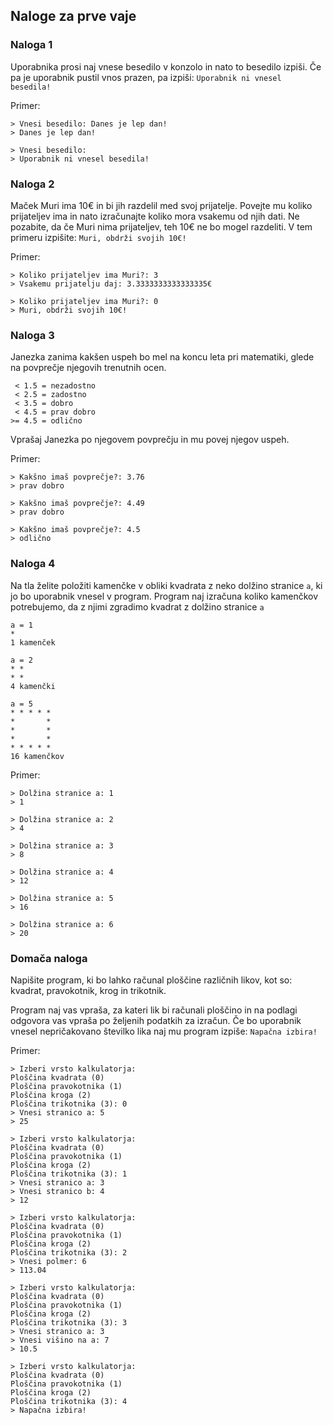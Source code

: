 ## Naloge za prve vaje

### Naloga 1
Uporabnika prosi naj vnese besedilo v konzolo in nato 
to besedilo izpiši. Če pa je uporabnik pustil vnos prazen,
pa izpiši: `Uporabnik ni vnesel besedila!`

Primer:
```
> Vnesi besedilo: Danes je lep dan!
> Danes je lep dan!

> Vnesi besedilo: 
> Uporabnik ni vnesel besedila!
```

### Naloga 2
Maček Muri ima 10€ in bi jih razdelil med svoj prijatelje. 
Povejte mu koliko prijateljev ima in nato izračunajte koliko
mora vsakemu od njih dati. Ne pozabite, da če Muri nima
prijateljev, teh 10€ ne bo mogel razdeliti. V tem primeru
izpišite: `Muri, obdrži svojih 10€!`

Primer:
```
> Koliko prijateljev ima Muri?: 3
> Vsakemu prijatelju daj: 3.3333333333333335€

> Koliko prijateljev ima Muri?: 0
> Muri, obdrži svojih 10€!
```

### Naloga 3
Janezka zanima kakšen uspeh bo mel na koncu leta pri
matematiki, glede na povprečje njegovih trenutnih ocen.
```
 < 1.5 = nezadostno
 < 2.5 = zadostno
 < 3.5 = dobro
 < 4.5 = prav dobro
>= 4.5 = odlično
```
Vprašaj Janezka po njegovem povprečju in mu povej njegov
uspeh.

Primer:
```
> Kakšno imaš povprečje?: 3.76
> prav dobro

> Kakšno imaš povprečje?: 4.49
> prav dobro

> Kakšno imaš povprečje?: 4.5
> odlično
```

### Naloga 4
Na tla želite položiti kamenčke v obliki kvadrata z neko
dolžino stranice `a`, ki jo bo uporabnik vnesel v program.
Program naj izračuna koliko kamenčkov potrebujemo, da z njimi
zgradimo kvadrat z dolžino stranice `a`
```
a = 1
*
1 kamenček

a = 2
* *
* *
4 kamenčki

a = 5
* * * * *
*       *
*       *
*       *
* * * * *
16 kamenčkov
```

Primer:
```
> Dolžina stranice a: 1
> 1

> Dolžina stranice a: 2
> 4

> Dolžina stranice a: 3
> 8

> Dolžina stranice a: 4
> 12

> Dolžina stranice a: 5
> 16

> Dolžina stranice a: 6
> 20
```

### Domača naloga
Napišite program, ki bo lahko računal ploščine različnih
likov, kot so: kvadrat, pravokotnik, krog in trikotnik.

Program naj vas vpraša, za kateri lik bi računali ploščino
in na podlagi odgovora vas vpraša po željenih podatkih
za izračun. Če bo uporabnik vnesel nepričakovano številko
lika naj mu program izpiše: `Napačna izbira!`

Primer:
```
> Izberi vrsto kalkulatorja:
Ploščina kvadrata (0)
Ploščina pravokotnika (1)
Ploščina kroga (2)
Ploščina trikotnika (3): 0
> Vnesi stranico a: 5
> 25

> Izberi vrsto kalkulatorja:
Ploščina kvadrata (0)
Ploščina pravokotnika (1)
Ploščina kroga (2)
Ploščina trikotnika (3): 1
> Vnesi stranico a: 3
> Vnesi stranico b: 4
> 12

> Izberi vrsto kalkulatorja:
Ploščina kvadrata (0)
Ploščina pravokotnika (1)
Ploščina kroga (2)
Ploščina trikotnika (3): 2
> Vnesi polmer: 6
> 113.04

> Izberi vrsto kalkulatorja:
Ploščina kvadrata (0)
Ploščina pravokotnika (1)
Ploščina kroga (2)
Ploščina trikotnika (3): 3
> Vnesi stranico a: 3
> Vnesi višino na a: 7
> 10.5

> Izberi vrsto kalkulatorja:
Ploščina kvadrata (0)
Ploščina pravokotnika (1)
Ploščina kroga (2)
Ploščina trikotnika (3): 4
> Napačna izbira!
```